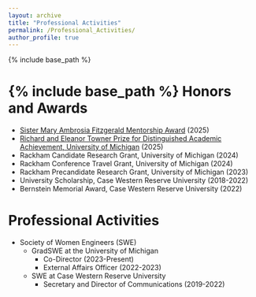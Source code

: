 ```yaml
---
layout: archive
title: "Professional Activities"
permalink: /Professional_Activities/
author_profile: true
---
```


{% include base_path %}

{% include base_path %}
<b>Honors and Awards</b>
======
* [Sister Mary Ambrosia Fitzgerald Mentorship Award](https://wise.umich.edu/willie-hobbs-moore-awards/) (2025) <br>
* [Richard and Eleanor Towner Prize for Distinguished Academic Achievement, University of Michigan](https://bme.umich.edu/2025/02/28/congratulations-to-the-2025-coe-student-leaders-honors-award-recipients-from-bme/) (2025)<br>
* Rackham Candidate Research Grant, University of Michigan (2024)<br>
* Rackham Conference Travel Grant, University of Michigan (2024)<br>
* Rackham Precandidate Research Grant, University of Michigan (2023)<br>
* University Scholarship, Case Western Reserve University (2018-2022)<br>
* Bernstein Memorial Award, Case Western Reserve University (2022)<br>

<b>Professional Activities</b>
======
* Society of Women Engineers (SWE)
    * GradSWE at the University of Michigan
        * Co-Director (2023-Present)
        * External Affairs Officer (2022-2023)
    * SWE at Case Western Reserve University
        * Secretary and Director of Communications (2019-2022)
